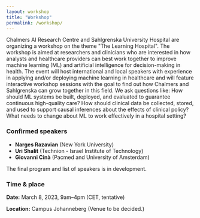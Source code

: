 ```yaml
---
layout: workshop
title: "Workshop"
permalink: /workshop/
---
```


Chalmers AI Research Centre and Sahlgrenska University Hospital are organizing a workshop on the theme "The Learning Hospital". The workshop is aimed at researchers and clinicians who are interested in how analysts and healthcare providers can best work together to improve machine learning (ML) and artificial intelligence for decision-making in health. The event will host international and local speakers with experience in applying and/or deploying machine learning in healthcare and will feature interactive workshop sessions with the goal to find out how Chalmers and Sahlgrenska can grow together in this field. We ask questions like: How should ML systems be built, deployed, and evaluated to guarantee continuous high-quality care? How should clinical data be collected, stored, and used to support causal inferences about the effects of clinical policy? What needs to change about ML to work effectively in a hospital setting?

### Confirmed speakers
* **Narges Razavian** (New York University)
* **Uri Shalit** (Technion -  Israel Institute of Technology)
* **Giovanni Cinà** (Pacmed and University of Amsterdam)

The final program and list of speakers is in development.

### Time & place

**Date:** March 8, 2023, 9am–4pm (CET, tentative)

**Location:** Campus Johanneberg (Venue to be decided.)
